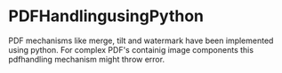 # PDFHandlingusingPython
PDF mechanisms like merge, tilt and watermark have been implemented using python.
For complex PDF's containig image components this pdfhandling mechanism might throw error.
